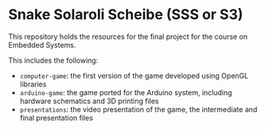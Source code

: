 # Snake Solaroli Scheibe (SSS or S3)

This repository holds the resources for the final project for the course on Embedded Systems.

This includes the following:
- `computer-game`: the first version of the game developed using OpenGL libraries
- `arduino-game`: the game ported for the Arduino system, including hardware schematics and 3D printing files
- `presentations`: the video presentation of the game, the intermediate and final presentation files

